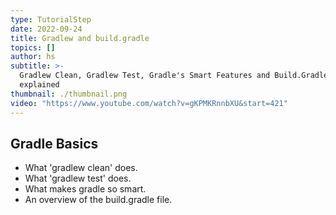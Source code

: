 ```yaml
---
type: TutorialStep
date: 2022-09-24
title: Gradlew and build.gradle
topics: []
author: hs
subtitle: >-
  Gradlew Clean, Gradlew Test, Gradle's Smart Features and Build.Gradle.
  explained
thumbnail: ./thumbnail.png
video: "https://www.youtube.com/watch?v=gKPMKRnnbXU&start=421"
---
```


## Gradle Basics

- What 'gradlew clean' does.
- What 'gradlew test' does.
- What makes gradle so smart.
- An overview of the build.gradle file.
